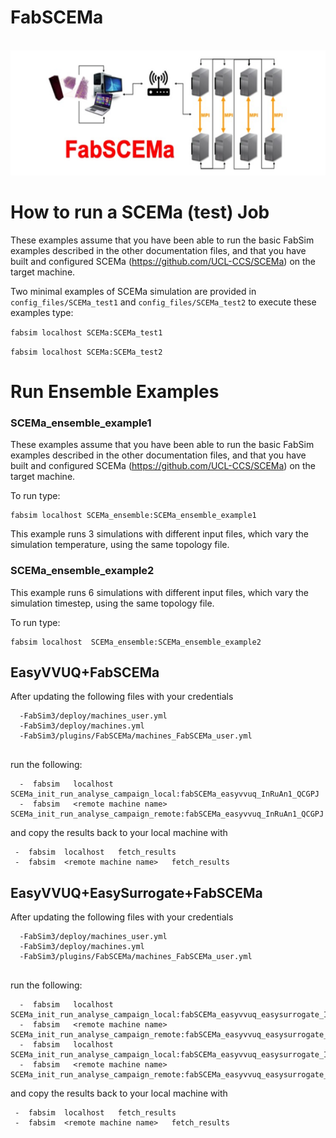 # FabSCEMa
<br>
 <img height="200" src="logo_fs.png"/>
</br>

# How to run a SCEMa (test) Job

These examples assume that you have been able to run the basic FabSim examples described in the other documentation files, and that you have built and configured SCEMa (https://github.com/UCL-CCS/SCEMa) on the target machine.

Two minimal examples of  SCEMa simulation are provided in ``config_files/SCEMa_test1`` and  ``config_files/SCEMa_test2`` to execute these examples type:

``fabsim localhost SCEMa:SCEMa_test1``

``fabsim localhost SCEMa:SCEMa_test2``

# Run Ensemble Examples

### SCEMa_ensemble_example1

These examples assume that you have been able to run the basic FabSim examples described in the other documentation files, and that you have built and configured SCEMa (https://github.com/UCL-CCS/SCEMa) on the target machine.

To run type:
```
fabsim localhost SCEMa_ensemble:SCEMa_ensemble_example1
```
This example runs 3 simulations with different input files, which vary the simulation temperature, using the same topology file.


### SCEMa_ensemble_example2

This example runs 6 simulations with different input files, which vary the simulation timestep, using the same topology file.

To run type:
```
fabsim localhost  SCEMa_ensemble:SCEMa_ensemble_example2
```
## EasyVVUQ+FabSCEMa 
After updating the following files with your credentials

```
  -FabSim3/deploy/machines_user.yml
  -FabSim3/deploy/machines.yml
  -FabSim3/plugins/FabSCEMa/machines_FabSCEMa_user.yml
  
```

run the following:

```
  -  fabsim   localhost   SCEMa_init_run_analyse_campaign_local:fabSCEMa_easyvvuq_InRuAn1_QCGPJ
  -  fabsim   <remote machine name>   SCEMa_init_run_analyse_campaign_remote:fabSCEMa_easyvvuq_InRuAn1_QCGPJ

```

and copy the results back to your local machine with

```
 -  fabsim  localhost   fetch_results
 -  fabsim  <remote machine name>   fetch_results
```
## EasyVVUQ+EasySurrogate+FabSCEMa 
After updating the following files with your credentials

```
  -FabSim3/deploy/machines_user.yml
  -FabSim3/deploy/machines.yml
  -FabSim3/plugins/FabSCEMa/machines_FabSCEMa_user.yml
  
```

run the following:

```
  -  fabsim   localhost   SCEMa_init_run_analyse_campaign_local:fabSCEMa_easyvvuq_easysurrogate_InRuAn1_DAS_QCGPJ
  -  fabsim   <remote machine name>   SCEMa_init_run_analyse_campaign_remote:fabSCEMa_easyvvuq_easysurrogate_InRuAn1_DAS_QCGPJ
  -  fabsim   localhost   SCEMa_init_run_analyse_campaign_local:fabSCEMa_easyvvuq_easysurrogate_InRuAn2_DAS_QCGPJ
  -  fabsim   <remote machine name>   SCEMa_init_run_analyse_campaign_remote:fabSCEMa_easyvvuq_easysurrogate_InRuAn2_DAS_QCGPJ

```

and copy the results back to your local machine with

```
 -  fabsim  localhost   fetch_results
 -  fabsim  <remote machine name>   fetch_results
```



